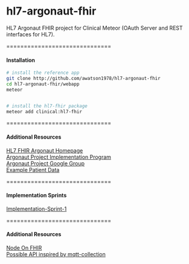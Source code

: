 # hl7-argonaut-fhir
HL7 Argonaut FHIR project for Clinical Meteor (OAuth Server and REST interfaces for HL7).

==============================
#### Installation  

````bash
# install the reference app
git clone http://github.com/awatson1978/hl7-argonaut-fhir
cd hl7-argonaut-fhir/webapp
meteor


# install the hl7-fhir package
meteor add clinical:hl7-fhir
````


==============================
#### Additional Resources

[HL7 FHIR Argonaut Homepage](http://argonautwiki.hl7.org/index.php?title=Main_Page)  
[Argonaut Project Implementation Program](http://www.hl7.org/documentcenter/public_temp_5CA28742-1C23-BA17-0CDCC42B408067A3/wg/argonaut/Argonaut%20Implementation%20Program%20Kickoff-24%20Feb%202015-v3.pdf)  
[Argonaut Project Google Group](https://groups.google.com/forum/#!forum/argonaut-project)  
[Example Patient Data](http://hl7-fhir.github.io/overview-dev.html)  


==============================
#### Implementation Sprints  

[Implementation-Sprint-1](https://github.com/argonautproject/implementation-program/wiki/Implementation-Sprint-1)  

==============================
#### Additional Resources

[Node On FHIR](https://github.com/medcafe/NodeOnFHIR)  
[Possible API inspired by mqtt-collection](https://atmospherejs.com/perak/mqtt-collection)  
